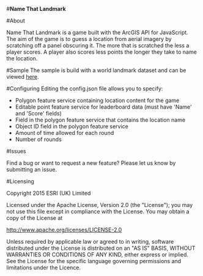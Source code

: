 #**Name That Landmark**

#About

Name That Landmark is a game built with the ArcGIS API for JavaScript. The aim of the game is to guess a location from aerial imagery by scratching off a panel obscuring it. The more that is scratched the less a player scores. A player also scores less points the longer they take to name the location.

#Sample
The sample is build with a world landmark dataset and can be viewed [here](http://apps.esriuk.com/app/ScratchMapGame/4/view/11cc7e9fb5ba456295ef9db727d83647/index.html#).

#Configuring
Editing the config.json file allows you to specify:
- Polygon feature service containing location content for the game
- Editable point feature service for leaderboard data (must have 'Name' and 'Score' fields)
- Field in the polygon feature service that contains the location name
- Object ID field in the polygon feature service
- Amount of time allowed for each round
- Number of rounds

#Issues

Find a bug or want to request a new feature? Please let us know by submitting an issue.

#Licensing

Copyright 2015 ESRI (UK) Limited

Licensed under the Apache License, Version 2.0 (the "License"); you may not use this file except in compliance with the License. You may obtain a copy of the License at

http://www.apache.org/licenses/LICENSE-2.0

Unless required by applicable law or agreed to in writing, software distributed under the License is distributed on an "AS IS" BASIS, WITHOUT WARRANTIES OR CONDITIONS OF ANY KIND, either express or implied. See the License for the specific language governing permissions and limitations under the Licence.